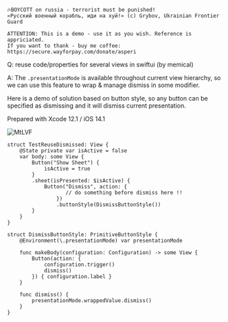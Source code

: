 ```
🔥BOYCOTT on russia - terrorist must be punished!
«Русский военный корабль, иди на хуй!» (c) Grybov, Ukrainian Frontier Guard

ATTENTION: This is a demo - use it as you wish. Reference is appriciated.
If you want to thank - buy me coffee: https://secure.wayforpay.com/donate/asperi
```

Q: reuse code/properties for several views in swiftui (by memical)

A: The `.presentationMode` is available throughout current view hierarchy, so we can use this feature to wrap & manage dismiss in some modifier.

Here is a demo of solution based on button style, so any button can be specified as dismissing and it will dismiss current presentation.

Prepared with Xcode 12.1 / iOS 14.1

![MtLVF](https://user-images.githubusercontent.com/62171579/176440819-e7cdc4ea-1175-496d-a11f-b0eba7eb919c.gif)

```
struct TestReuseDismissed: View {
	@State private var isActive = false
	var body: some View {
		Button("Show Sheet") {
			isActive = true
		}
		.sheet(isPresented: $isActive) {
			Button("Dismiss", action: { 
                   // do something before dismiss here !!
                })
				.buttonStyle(DismissButtonStyle())
		}
	}
}

struct DismissButtonStyle: PrimitiveButtonStyle {
	@Environment(\.presentationMode) var presentationMode

	func makeBody(configuration: Configuration) -> some View {
		Button(action: {
			configuration.trigger()
			dismiss()
		}) { configuration.label }
	}

	func dismiss() {
		presentationMode.wrappedValue.dismiss()
	}
}
```
